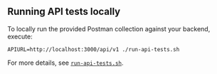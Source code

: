 ## Running API tests locally

To locally run the provided Postman collection against your backend, execute:

```
APIURL=http://localhost:3000/api/v1 ./run-api-tests.sh
```

For more details, see [`run-api-tests.sh`](run-api-tests.sh).
